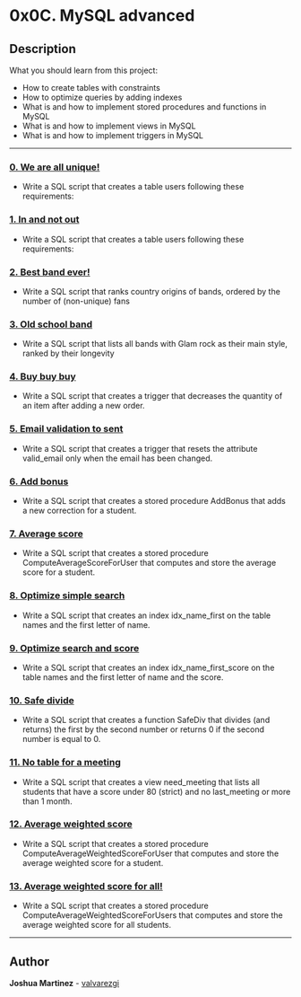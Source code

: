 # 0x0C. MySQL advanced

## Description

What you should learn from this project:

* How to create tables with constraints
* How to optimize queries by adding indexes
* What is and how to implement stored procedures and functions in MySQL
* What is and how to implement views in MySQL
* What is and how to implement triggers in MySQL

---

### [0. We are all unique!](./0-uniq_users.sql)

* Write a SQL script that creates a table users following these requirements:

### [1. In and not out](./1-country_users.sql)

* Write a SQL script that creates a table users following these requirements:

### [2. Best band ever!](./2-fans.sql)

* Write a SQL script that ranks country origins of bands, ordered by the number of (non-unique) fans

### [3. Old school band](./3-glam_rock.sql)

* Write a SQL script that lists all bands with Glam rock as their main style, ranked by their longevity

### [4. Buy buy buy](./4-store.sql)

* Write a SQL script that creates a trigger that decreases the quantity of an item after adding a new order.

### [5. Email validation to sent](./5-valid_email.sql)

* Write a SQL script that creates a trigger that resets the attribute valid_email only when the email has been changed.

### [6. Add bonus](./6-bonus.sql)

* Write a SQL script that creates a stored procedure AddBonus that adds a new correction for a student.

### [7. Average score](./7-average_score.sql)

* Write a SQL script that creates a stored procedure ComputeAverageScoreForUser that computes and store the average score for a student.

### [8. Optimize simple search](./8-index_my_names.sql)

* Write a SQL script that creates an index idx_name_first on the table names and the first letter of name.

### [9. Optimize search and score](./9-index_name_score.sql)

* Write a SQL script that creates an index idx_name_first_score on the table names and the first letter of name and the score.

### [10. Safe divide](./10-div.sql)

* Write a SQL script that creates a function SafeDiv that divides (and returns) the first by the second number or returns 0 if the second number is equal to 0.

### [11. No table for a meeting](./11-need_meeting.sql)

* Write a SQL script that creates a view need_meeting that lists all students that have a score under 80 (strict) and no last_meeting or more than 1 month.

### [12. Average weighted score](./100-average_weighted_score.sql)

* Write a SQL script that creates a stored procedure ComputeAverageWeightedScoreForUser that computes and store the average weighted score for a student.

### [13. Average weighted score for all!](./101-average_weighted_score.sql)

* Write a SQL script that creates a stored procedure ComputeAverageWeightedScoreForUsers that computes and store the average weighted score for all students.

---

## Author

**Joshua Martinez** - [valvarezgi](https://github.com/valvarezgi)